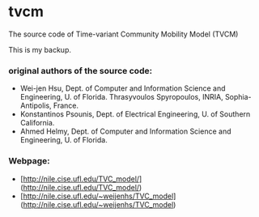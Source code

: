 # tvcm
The source code of Time-variant Community Mobility Model (TVCM)

This is my backup.

### original authors of the source code:
* Wei-jen Hsu, Dept. of Computer and Information Science and Engineering, U. of Florida. Thrasyvoulos Spyropoulos, INRIA, Sophia-Antipolis, France.
* Konstantinos Psounis, Dept. of Electrical Engineering, U. of Southern California.
* Ahmed Helmy, Dept. of Computer and Information Science and Engineering, U. of Florida.

### Webpage:
* [http://nile.cise.ufl.edu/TVC_model/] (http://nile.cise.ufl.edu/TVC_model/) 
* [http://nile.cise.ufl.edu/~weijenhs/TVC_model] (http://nile.cise.ufl.edu/~weijenhs/TVC_model)
